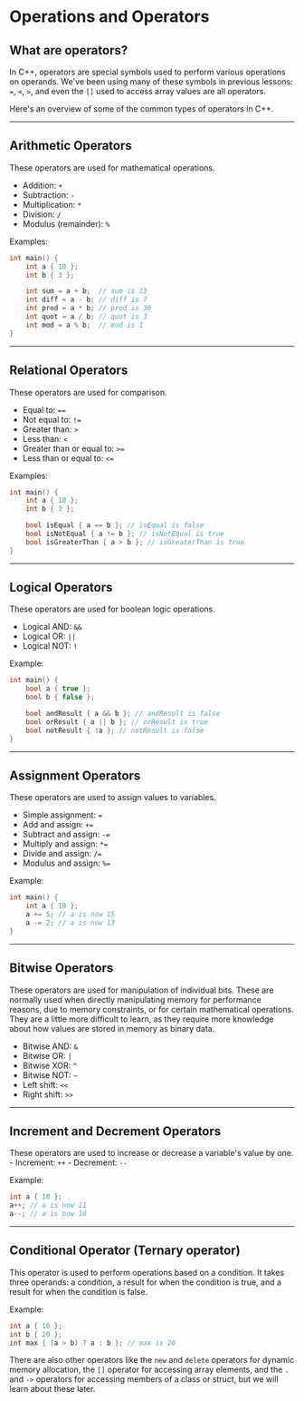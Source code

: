 # Operations and Operators

## What are operators?

In C++, operators are special symbols used to perform various operations on operands. We've been using many of these symbols in previous lessons: `=`, `<`, `>`, and even the `[]` used to access array values are all operators.

Here's an overview of some of the common types of operators in C++.

---
## Arithmetic Operators 
These operators are used for mathematical operations.
- Addition: `+`
- Subtraction: `-`
- Multiplication: `*`
- Division: `/`
- Modulus (remainder): `%`

Examples:

```cpp
int main() {
    int a { 10 };
    int b { 3 };

    int sum = a + b;  // sum is 13
    int diff = a - b; // diff is 7
    int prod = a * b; // prod is 30
    int quot = a / b; // quot is 3
    int mod = a % b;  // mod is 1
}
```

---
## Relational Operators
These operators are used for comparison.
- Equal to: `==`
- Not equal to: `!=`
- Greater than: `>`
- Less than: `<`
- Greater than or equal to: `>=`
- Less than or equal to: `<=`

Examples:

```cpp
int main() {
    int a { 10 };
    int b { 3 };

    bool isEqual { a == b }; // isEqual is false
    bool isNotEqual { a != b }; // isNotEqual is true
    bool isGreaterThan { a > b }; // isGreaterThan is true
}
```

---
## Logical Operators

These operators are used for boolean logic operations.
- Logical AND: `&&`
- Logical OR: `||`
- Logical NOT: `!`

Example:

```cpp
int main() {
    bool a { true };
    bool b { false };

    bool andResult { a && b }; // andResult is false
    bool orResult { a || b }; // orResult is true
    bool notResult { !a }; // notResult is false
}
```

---
## Assignment Operators 
These operators are used to assign values to variables.
- Simple assignment: `=`
- Add and assign: `+=`
- Subtract and assign: `-=`
- Multiply and assign: `*=`
- Divide and assign: `/=`
- Modulus and assign: `%=`

Example:

```cpp
int main() {
    int a { 10 };
    a += 5; // a is now 15
    a -= 2; // a is now 13
}
```

---
## Bitwise Operators

These operators are used for manipulation of individual bits. These are normally used when directly manipulating memory for performance reasons, due to memory constraints, or for certain mathematical operations. They are a little more difficult to learn, as they require more knowledge about how values are stored in memory as binary data.
- Bitwise AND: `&`
- Bitwise OR: `|`
- Bitwise XOR: `^`
- Bitwise NOT: `~`
- Left shift: `<<`
- Right shift: `>>`

---
## Increment and Decrement Operators
These operators are used to increase or decrease a variable's value by one.
    - Increment: `++`
    - Decrement: `--`

Example:

```cpp
int a { 10 };
a++; // a is now 11
a--; // a is now 10
```

---
## Conditional Operator (Ternary operator)
This operator is used to perform operations based on a condition. It takes three operands: a condition, a result for when the condition is true, and a result for when the condition is false.

Example:

```cpp
int a { 10 };
int b { 20 };
int max { (a > b) ? a : b }; // max is 20
```

There are also other operators like the `new` and `delete` operators for dynamic memory allocation, the `[]` operator for accessing array elements, and the `.` and `->` operators for accessing members of a class or struct, but we will learn about these later.